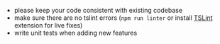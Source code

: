 - please keep your code consistent with existing codebase
- make sure there are no tslint errors (`npm run linter` or install [TSLint](https://marketplace.visualstudio.com/items?itemName=eg2.tslint) extension for live fixes)
- write unit tests when adding new features
